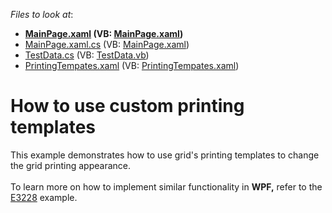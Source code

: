 <!-- default file list -->
*Files to look at*:

* **[MainPage.xaml](./CS/SLGridExample/MainPage.xaml) (VB: [MainPage.xaml](./VB/SLGridExample/MainPage.xaml))**
* [MainPage.xaml.cs](./CS/SLGridExample/MainPage.xaml.cs) (VB: [MainPage.xaml](./VB/SLGridExample/MainPage.xaml))
* [TestData.cs](./CS/SLGridExample/Model/TestData.cs) (VB: [TestData.vb](./VB/SLGridExample/Model/TestData.vb))
* [PrintingTempates.xaml](./CS/SLGridExample/Themes/PrintingTempates.xaml) (VB: [PrintingTempates.xaml](./VB/SLGridExample/Themes/PrintingTempates.xaml))
<!-- default file list end -->
# How to use custom printing templates


This example demonstrates how to use grid's printing templates to change the grid printing appearance.<br /><br />To learn more on how to implement similar functionality in <strong>WPF,</strong> refer to the <a href="https://www.devexpress.com/Support/Center/p/E3228">E3228</a> example.

<br/>


